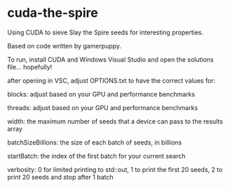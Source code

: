 # cuda-the-spire
 Using CUDA to sieve Slay the Spire seeds for interesting properties. 

Based on code written by gamerpuppy.  

To run, install CUDA and Windows Visual Studio and open the solutions file... hopefully!  

after opening in VSC, adjust OPTIONS.txt to have the correct values for: 

blocks: adjust based on your GPU and performance benchmarks

threads: adjust based on your GPU and performance benchmarks 

width: the maximum number of seeds that a device can pass to the results array

batchSizeBillions: the size of each batch of seeds, in billions

startBatch: the index of the first batch for your current search

verbosity: 0 for limited printing to std::out, 1 to print the first 20 seeds, 2 to print 20 seeds and stop after 1 batch